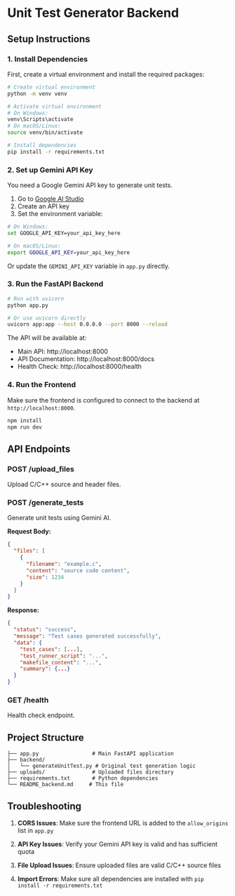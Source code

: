 # Unit Test Generator Backend

## Setup Instructions

### 1. Install Dependencies

First, create a virtual environment and install the required packages:

```bash
# Create virtual environment
python -m venv venv

# Activate virtual environment
# On Windows:
venv\Scripts\activate
# On macOS/Linux:
source venv/bin/activate

# Install dependencies
pip install -r requirements.txt
```

### 2. Set up Gemini API Key

You need a Google Gemini API key to generate unit tests. 

1. Go to [Google AI Studio](https://aistudio.google.com/)
2. Create an API key
3. Set the environment variable:

```bash
# On Windows:
set GOOGLE_API_KEY=your_api_key_here

# On macOS/Linux:
export GOOGLE_API_KEY=your_api_key_here
```

Or update the `GEMINI_API_KEY` variable in `app.py` directly.

### 3. Run the FastAPI Backend

```bash
# Run with uvicorn
python app.py

# Or use uvicorn directly
uvicorn app:app --host 0.0.0.0 --port 8000 --reload
```

The API will be available at:
- Main API: http://localhost:8000
- API Documentation: http://localhost:8000/docs
- Health Check: http://localhost:8000/health

### 4. Run the Frontend

Make sure the frontend is configured to connect to the backend at `http://localhost:8000`.

```bash
npm install
npm run dev
```

## API Endpoints

### POST /upload_files
Upload C/C++ source and header files.

### POST /generate_tests  
Generate unit tests using Gemini AI.

**Request Body:**
```json
{
  "files": [
    {
      "filename": "example.c",
      "content": "source code content",
      "size": 1234
    }
  ]
}
```

**Response:**
```json
{
  "status": "success",
  "message": "Test cases generated successfully",
  "data": {
    "test_cases": [...],
    "test_runner_script": "...",
    "makefile_content": "...",
    "summary": {...}
  }
}
```

### GET /health
Health check endpoint.

## Project Structure

```
├── app.py                 # Main FastAPI application
├── backend/
│   └── generateUnitTest.py # Original test generation logic
├── uploads/               # Uploaded files directory
├── requirements.txt       # Python dependencies
└── README_backend.md     # This file
```

## Troubleshooting

1. **CORS Issues**: Make sure the frontend URL is added to the `allow_origins` list in `app.py`

2. **API Key Issues**: Verify your Gemini API key is valid and has sufficient quota

3. **File Upload Issues**: Ensure uploaded files are valid C/C++ source files

4. **Import Errors**: Make sure all dependencies are installed with `pip install -r requirements.txt`